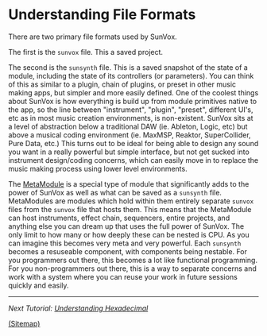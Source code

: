 # Understanding File Formats

There are two primary file formats used by SunVox.

The first is the `sunvox` file. This a saved project.

The second is the `sunsynth` file. This is a saved snapshot of the state of a module, including the state of its controllers (or parameters). You can think of this as similar to a plugin, chain of plugins, or preset in other music making apps, but simpler and more easily defined. One of the coolest things about SunVox is how everything is build up from module primitives native to the app, so the line between "instrument", "plugin", "preset", different UI's, etc as in most music creation environments, is non-existent. SunVox sits at a level of abstraction below a traditional DAW (ie. Ableton, Logic, etc) but above a musical coding environment (ie. MaxMSP, Reaktor, SuperCollider, Pure Data, etc.) This turns out to be ideal for being able to design any sound you want in a really powerful but simple interface, but not get sucked into instrument design/coding concerns, which can easily move in to replace the music making process using lower level environments.

The [MetaModule](https://github.com/way-of-the-sunvox/Way-of-the-SunVox/tree/master/II--Reference/3--Misc-Modules/MetaModule) is a special type of module that significantly adds to the power of SunVox as well as what can be saved as a `sunsynth` file. MetaModules are modules which hold within them entirely separate `sunvox` files from the `sunvox` file that hosts them. This means that the MetaModule can host instruments, effect chain, sequencers, entire projects, and anything else you can dream up that uses the full power of SunVox. The only limit to how many or how deeply these can be nested is CPU. As you can imagine this becomes very meta and very powerful. Each `sunsynth` becomes a resuseable component, with components being nestable. For you programmers out there, this becomes a lot like functional programming. For you non-programmers out there, this is a way to separate concerns and work with a system where you can reuse your work in future sessions quickly and easily.

---

_Next Tutorial: [Understanding Hexadecimal](../d--Understanding-Hexadecimal)_

[(Sitemap)](https://github.com/way-of-the-sunvox/Way-of-the-SunVox/blob/master/Sitemap.md)
